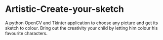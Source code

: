 # Artistic-Create-your-sketch
A python OpenCV and Tkinter application to choose any picture and get its sketch to colour. Bring out the creativity your child by letting him colour his favourite characters.
